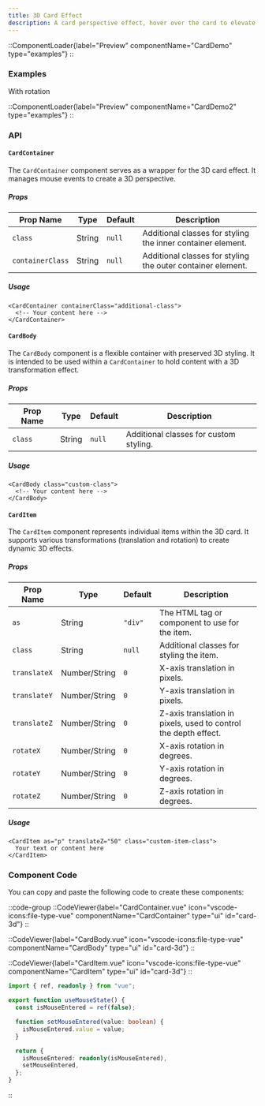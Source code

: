 ```yaml
---
title: 3D Card Effect
description: A card perspective effect, hover over the card to elevate card elements.
---
```


::ComponentLoader{label="Preview" componentName="CardDemo" type="examples"}
::

### Examples

With rotation

::ComponentLoader{label="Preview" componentName="CardDemo2" type="examples"}
::

### API

#### `CardContainer`

The `CardContainer` component serves as a wrapper for the 3D card effect. It manages mouse events to create a 3D perspective.

##### Props

| Prop Name       | Type   | Default | Description                                                |
|-----------------|--------|---------|------------------------------------------------------------|
| `class`         | String | `null`  | Additional classes for styling the inner container element. |
| `containerClass`| String | `null`  | Additional classes for styling the outer container element. |

##### Usage

```vue [MyCardComponent.vue]
<CardContainer containerClass="additional-class">
  <!-- Your content here -->
</CardContainer>
```

#### `CardBody`

The `CardBody` component is a flexible container with preserved 3D styling. It is intended to be used within a `CardContainer` to hold content with a 3D transformation effect.

##### Props

| Prop Name | Type   | Default | Description                         |
|-----------|--------|---------|-------------------------------------|
| `class`   | String | `null`  | Additional classes for custom styling. |

##### Usage

```vue [MyCardComponent.vue]
<CardBody class="custom-class">
  <!-- Your content here -->
</CardBody>
```

#### `CardItem`

The `CardItem` component represents individual items within the 3D card. It supports various transformations (translation and rotation) to create dynamic 3D effects.

##### Props

| Prop Name    | Type             | Default | Description                                                                  |
|--------------|------------------|---------|------------------------------------------------------------------------------|
| `as`         | String           | `"div"` | The HTML tag or component to use for the item.                               |
| `class`      | String           | `null`  | Additional classes for styling the item.                                     |
| `translateX` | Number/String    | `0`     | X-axis translation in pixels.                                                |
| `translateY` | Number/String    | `0`     | Y-axis translation in pixels.                                                |
| `translateZ` | Number/String    | `0`     | Z-axis translation in pixels, used to control the depth effect.              |
| `rotateX`    | Number/String    | `0`     | X-axis rotation in degrees.                                                  |
| `rotateY`    | Number/String    | `0`     | Y-axis rotation in degrees.                                                  |
| `rotateZ`    | Number/String    | `0`     | Z-axis rotation in degrees.                                                  |

##### Usage

```vue [MyCardComponent.vue]
<CardItem as="p" translateZ="50" class="custom-item-class">
  Your text or content here
</CardItem>
```

### Component Code

You can copy and paste the following code to create these components:

::code-group
  ::CodeViewer{label="CardContainer.vue" icon="vscode-icons:file-type-vue" componentName="CardContainer" type="ui" id="card-3d"}
  ::

  ::CodeViewer{label="CardBody.vue" icon="vscode-icons:file-type-vue" componentName="CardBody" type="ui" id="card-3d"}
  ::

  ::CodeViewer{label="CardItem.vue" icon="vscode-icons:file-type-vue" componentName="CardItem" type="ui" id="card-3d"}
  ::

  ```ts [useMouseState.ts]
  import { ref, readonly } from "vue";

  export function useMouseState() {
    const isMouseEntered = ref(false);

    function setMouseEntered(value: boolean) {
      isMouseEntered.value = value;
    }

    return {
      isMouseEntered: readonly(isMouseEntered),
      setMouseEntered,
    };
  }

  ```
::